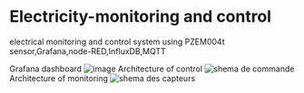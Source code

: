 # Electricity-monitoring and control 
electrical monitoring and control system using PZEM004t sensor,Grafana,node-RED,InfluxDB,MQTT

Grafana dashboard
![image](https://github.com/user-attachments/assets/9394fb02-bf66-4e63-8bc8-6de313c08fed)
Architecture of control
![shema de commande](https://github.com/user-attachments/assets/56113cee-c4bd-4851-a4af-dd5b3668ac65)
Architecture of monitoring 
![shema des capteurs](https://github.com/user-attachments/assets/bb716e59-19d0-4bc7-9c21-59b711e1ca46)
